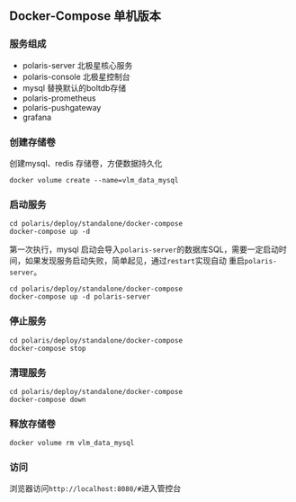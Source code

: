 ## Docker-Compose 单机版本

### 服务组成

- polaris-server 北极星核心服务
- polaris-console 北极星控制台
- mysql 替换默认的boltdb存储
- polaris-prometheus
- polaris-pushgateway
- grafana

### 创建存储卷

创建mysql、redis 存储卷，方便数据持久化

```shell
docker volume create --name=vlm_data_mysql
```

### 启动服务

```shell
cd polaris/deploy/standalone/docker-compose
docker-compose up -d
```

第一次执行，mysql 启动会导入`polaris-server`的数据库SQL，需要一定启动时间，如果发现服务启动失败，简单起见，通过`restart`实现自动
重启`polaris-server`。

```shell
cd polaris/deploy/standalone/docker-compose
docker-compose up -d polaris-server
```

### 停止服务

```shell
cd polaris/deploy/standalone/docker-compose
docker-compose stop
```

### 清理服务

```shell
cd polaris/deploy/standalone/docker-compose
docker-compose down
```

### 释放存储卷

```shell
docker volume rm vlm_data_mysql
```

### 访问

浏览器访问`http://localhost:8080/#`进入管控台